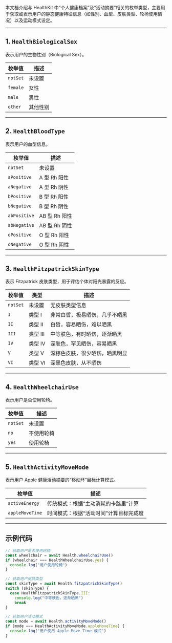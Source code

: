 本文档介绍与 HealthKit 中“个人健康档案”及“活动摘要”相关的枚举类型，主要用于获取或表示用户的静态健康特征信息（如性别、血型、皮肤类型、轮椅使用情况）以及运动模式设定。

---

## 1. `HealthBiologicalSex`

表示用户的生物性别（Biological Sex）。

| 枚举值      | 描述   |
| -------- | ---- |
| `notSet` | 未设置  |
| `female` | 女性   |
| `male`   | 男性   |
| `other`  | 其他性别 |

---

## 2. `HealthBloodType`

表示用户的血型信息。

| 枚举值          | 描述         |
| ------------ | ---------- |
| `notSet`     | 未设置        |
| `aPositive`  | A 型 Rh 阳性  |
| `aNegative`  | A 型 Rh 阴性  |
| `bPositive`  | B 型 Rh 阳性  |
| `bNegative`  | B 型 Rh 阴性  |
| `abPositive` | AB 型 Rh 阳性 |
| `abNegative` | AB 型 Rh 阴性 |
| `oPositive`  | O 型 Rh 阳性  |
| `oNegative`  | O 型 Rh 阴性  |

---

## 3. `HealthFitzpatrickSkinType`

表示 Fitzpatrick 皮肤类型，用于评估个体对阳光暴露的反应。

| 枚举值      | 类型     | 描述              |
| -------- | ------ | --------------- |
| `notSet` | 未设置    | 无皮肤类型信息         |
| `I`      | 类型 I   | 非常白皙，极易晒伤，几乎不晒黑 |
| `II`     | 类型 II  | 白皙，容易晒伤，难以晒黑    |
| `III`    | 类型 III | 中等肤色，有时晒伤，逐渐晒黑  |
| `IV`     | 类型 IV  | 深肤色，罕见晒伤，容易晒黑   |
| `V`      | 类型 V   | 深棕色皮肤，很少晒伤，晒黑明显 |
| `VI`     | 类型 VI  | 深黑色皮肤，从不晒伤      |

---

## 4. `HealthWheelchairUse`

表示用户是否使用轮椅。

| 枚举值      | 描述    |
| -------- | ----- |
| `notSet` | 未设置   |
| `no`     | 不使用轮椅 |
| `yes`    | 使用轮椅  |

---

## 5. `HealthActivityMoveMode`

表示用户 Apple 健康活动摘要的“移动环”目标计算模式。

| 枚举值             | 描述                   |
| --------------- | -------------------- |
| `activeEnergy`  | 传统模式：根据“主动消耗的卡路里”计算  |
| `appleMoveTime` | 时间模式：根据“活动时间”计算目标完成度 |

---

## 示例代码

```ts
// 获取用户是否使用轮椅
const wheelchair = await Health.wheelchairUse()
if (wheelchair === HealthWheelchairUse.yes) {
  console.log("用户使用轮椅")
}

// 获取用户皮肤类型
const skinType = await Health.fitzpatrickSkinType()
switch (skinType) {
  case HealthFitzpatrickSkinType.III:
    console.log("中等肤色，逐渐晒黑")
    break
}

// 获取用户活动模式
const mode = await Health.activityMoveMode()
if (mode === HealthActivityMoveMode.appleMoveTime) {
  console.log("用户使用 Apple Move Time 模式")
}
```
